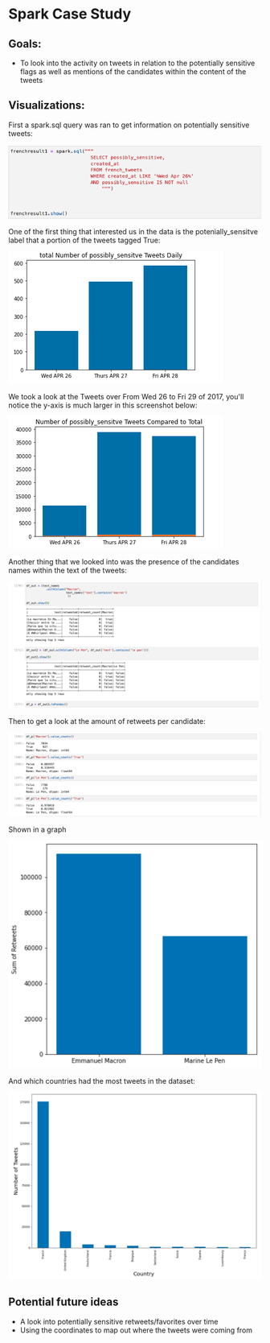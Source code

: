 # Spark Case Study

## Goals:

* To look into the activity on tweets in relation to the potentially sensitive flags as well as mentions of the candidates within the content of the tweets

## Visualizations:

First a spark.sql query was ran to get information on potentially sensitive tweets:

![query](./images/kyle_query)

One of the first thing that interested us in the data is the potenially_sensitve label that a portion of the tweets tagged True:

![Sensitive per day](./images/sensitive_daily)

We took a look at the Tweets over From Wed 26 to Fri 29 of 2017, you'll notice the y-axis is much larger in this screenshot below:

![Sensitive compared to total](./images/sensitive_to_total)

Another thing that we looked into was the presence of the candidates names within the text of the tweets:

![Counts on candidates](./images/Henry2)

Then to get a look at the amount of retweets per candidate:

![counts](./images/candidate_counts)

Shown in a graph

![retweets](./images/candidate_retweets.png)

And which countries had the most tweets in the dataset:

![countries](./images/tweets_percountry.png)

## Potential future ideas

* A look into potentially sensitive retweets/favorites over time
* Using the coordinates to map out where the tweets were coming from

